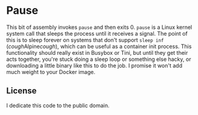# Pause

This bit of assembly invokes `pause` and then exits 0.  `pause` is a Linux kernel system call that sleeps the process until it
receives a signal.  The point of this is to sleep forever on systems that don't support `sleep inf` (*cough*Alpine*cough*), which
can be useful as a container init process.  This functionality should really exist in Busybox or Tini, but until they get their acts
together, you're stuck doing a sleep loop or something else hacky, or downloading a little binary like this to do the job.  I
promise it won't add much weight to your Docker image.

## License

I dedicate this code to the public domain.
